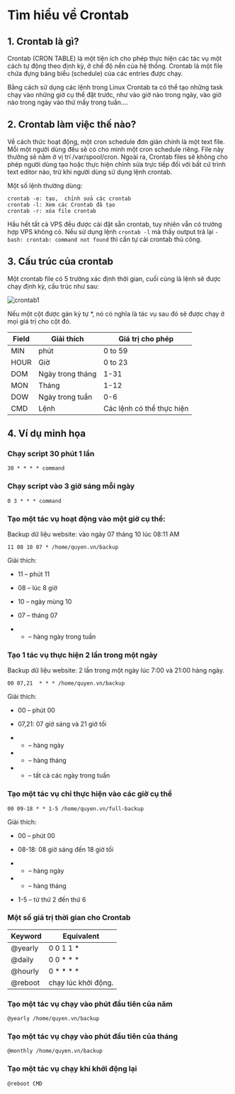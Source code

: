 # Tìm hiểu về Crontab

## 1. Crontab là gì?

Crontab (CRON TABLE) là một tiện ích cho phép thực hiện các tác vụ một cách tự động theo định kỳ, ở chế độ nền của hệ thống. Crontab là một file chứa đựng bảng biểu (schedule) của các entries được chạy.

Bằng cách sử dụng các lệnh trong Linux Crontab ta có thể tạo những task chạy vào những giờ cụ thể đặt trước, như vào giờ nào trong ngày, vào giờ nào trong ngày vào thứ mấy trong tuần….

## 2. Crontab làm việc thế nào?

Về cách thức hoạt động, một cron schedule đơn giản chính là một text file. Mỗi một người dùng đều sẽ có cho mình một cron schedule riêng. File này thường sẽ nằm ở vị trí  /var/spool/cron. Ngoài ra, Crontab files sẽ không cho phép người dùng tạo hoặc thực hiện chỉnh sửa trực tiếp đối với bất cứ trình text editor nào, trừ khi người dùng sử dụng lệnh crontab.

Một số lệnh thường dùng:

    crontab -e: tạo,  chỉnh sửa các crontab
    crontab -l: Xem các Crontab đã tạo
    crontab -r: xóa file crontab

Hầu hết tất cả VPS đều được cài đặt sẵn crontab, tuy nhiên vẫn có trường hợp VPS không có. Nếu sử dụng lệnh `crontab -l` mà thấy output trả lại `-bash: crontab: command not found` thì cần tự cài crontab thủ công.

## 3. Cấu trúc của crontab

Một crontab file có 5 trường xác định thời gian, cuối cùng là lệnh sẽ được chạy định kỳ, cấu trúc như sau:

![crontab1](/QuyenNV/11.TelegramBot/images/crontab1.png)

Nếu một cột được gán ký tự *, nó có nghĩa là tác vụ sau đó sẽ được chạy ở mọi giá trị cho cột đó.

| Field | Giải thích       | Giá trị cho phép          |
|-------|------------------|---------------------------|
| MIN   | phút             | 0 to 59                   |
| HOUR  | Giờ              | 0 to 23                   |
| DOM   | Ngày trong tháng | 1-31                      |
| MON   | Tháng            | 1-12                      |
| DOW   | Ngày trong tuần  | 0-6                       |
| CMD   | Lệnh             | Các lệnh có thể thực hiện |

## 4. Ví dụ minh họa

### Chạy script 30 phút 1 lần

    30 * * * * command

### Chạy script vào 3 giờ sáng mỗi ngày

    0 3 * * * command

### Tạo một tác vụ hoạt động vào một giờ cụ thể: 

Backup dữ liệu website: vào ngày 07 tháng 10 lúc 08:11 AM
    
    11 08 10 07 * /home/quyen.vn/backup

Giải thích:

- 11 – phút 11

- 08 – lúc 8 giờ

- 10 – ngày mùng 10

- 07 – tháng 07

- * – hàng ngày trong tuần

### Tạo 1 tác vụ thực hiện 2 lần trong một ngày

Backup dữ liệu website: 2 lần trong một ngày lúc 7:00 và 21:00 hàng ngày.

    00 07,21  * * * /home/quyen.vn/backup

Giải thích:

- 00 – phút 00

- 07,21: 07 giờ sáng và 21 giờ tối

- * – hàng ngày

- * – hàng tháng

- * – tất cả các ngày trong tuần

### Tạo một tác vụ chỉ thực hiện vào các giờ cụ thể

    00 09-18 * * 1-5 /home/quyen.vn/full-backup

Giải thích:

- 00 – phút 00

- 08-18: 08 giờ sáng đến 18 giờ tối

- * – hàng ngày

- * – hàng tháng

- 1-5 – từ thứ 2 đến thứ 6

### Một số giá trị thời gian cho Crontab

| Keyword | Equivalent          |
|---------|---------------------|
| @yearly | 0 0 1 1 *           |
| @daily  | 0 0 * * *           |
| @hourly | 0 * * * *           |
| @reboot | chạy lúc khởi động. |

### Tạo một tác vụ chạy vào phút đầu tiên của năm

    @yearly /home/quyen.vn/backup

### Tạo một tác vụ chạy vào phút đầu tiên của tháng

    @monthly /home/quyen.vn/backup

### Tạo một tác vụ chạy khi khởi động lại

    @reboot CMD

